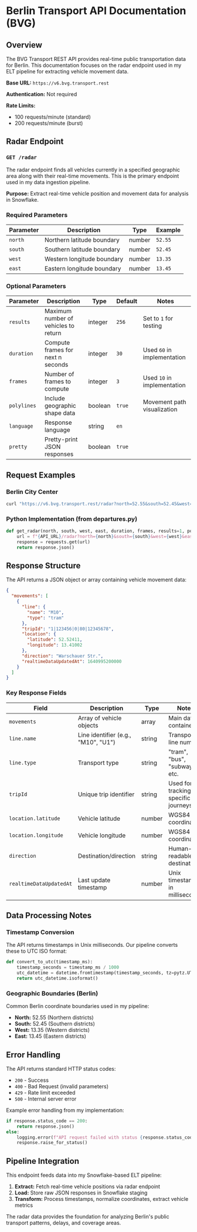 # Berlin Transport API Documentation (BVG)

## Overview

The BVG Transport REST API provides real-time public transportation data for Berlin. This documentation focuses on the radar endpoint used in my ELT pipeline for extracting vehicle movement data.

**Base URL:** `https://v6.bvg.transport.rest`

**Authentication:** Not required

**Rate Limits:** 
- 100 requests/minute (standard)
- 200 requests/minute (burst)

## Radar Endpoint

### `GET /radar`

The radar endpoint finds all vehicles currently in a specified geographic area along with their real-time movements. This is the primary endpoint used in my data ingestion pipeline.

**Purpose:** Extract real-time vehicle position and movement data for analysis in Snowflake.

### Required Parameters

| Parameter | Description | Type | Example |
|-----------|-------------|------|---------|
| `north` | Northern latitude boundary | number | `52.55` |
| `south` | Southern latitude boundary | number | `52.45` |
| `west` | Western longitude boundary | number | `13.35` |
| `east` | Eastern longitude boundary | number | `13.45` |

### Optional Parameters

| Parameter | Description | Type | Default | Notes |
|-----------|-------------|------|---------|--------|
| `results` | Maximum number of vehicles to return | integer | `256` | Set to `1` for testing |
| `duration` | Compute frames for next n seconds | integer | `30` | Used `60` in implementation |
| `frames` | Number of frames to compute | integer | `3` | Used `10` in implementation |
| `polylines` | Include geographic shape data | boolean | `true` | Movement path visualization |
| `language` | Response language | string | `en` | |
| `pretty` | Pretty-print JSON responses | boolean | `true` | |

## Request Examples

### Berlin City Center
```bash
curl "https://v6.bvg.transport.rest/radar?north=52.55&south=52.45&west=13.35&east=13.45&duration=60&frames=10&results=1" -s | jq
```

### Python Implementation (from departures.py)
```python
def get_radar(north, south, west, east, duration, frames, results=1, polylines=True):
    url = f"{API_URL}/radar?north={north}&south={south}&west={west}&east={east}&duration={duration}&frames={frames}&results={results}&polylines={polylines}"
    response = requests.get(url)
    return response.json()
```

## Response Structure

The API returns a JSON object or array containing vehicle movement data:

```json
{
  "movements": [
    {
      "line": {
        "name": "M10",
        "type": "tram"
      },
      "tripId": "1|123456|0|80|12345678",
      "location": {
        "latitude": 52.52411,
        "longitude": 13.41002
      },
      "direction": "Warschauer Str.",
      "realtimeDataUpdatedAt": 1640995200000
    }
  ]
}
```

### Key Response Fields

| Field | Description | Type | Notes |
|-------|-------------|------|--------|
| `movements` | Array of vehicle objects | array | Main data container |
| `line.name` | Line identifier (e.g., "M10", "U1") | string | Transport line number |
| `line.type` | Transport type | string | "tram", "bus", "subway", etc. |
| `tripId` | Unique trip identifier | string | Used for tracking specific journeys |
| `location.latitude` | Vehicle latitude | number | WGS84 coordinate |
| `location.longitude` | Vehicle longitude | number | WGS84 coordinate |
| `direction` | Destination/direction | string | Human-readable destination |
| `realtimeDataUpdatedAt` | Last update timestamp | number | Unix timestamp in milliseconds |

## Data Processing Notes

### Timestamp Conversion
The API returns timestamps in Unix milliseconds. Our pipeline converts these to UTC ISO format:

```python
def convert_to_utc(timestamp_ms):
    timestamp_seconds = timestamp_ms / 1000
    utc_datetime = datetime.fromtimestamp(timestamp_seconds, tz=pytz.UTC)
    return utc_datetime.isoformat()
```

### Geographic Boundaries (Berlin)
Common Berlin coordinate boundaries used in my pipeline:

- **North:** 52.55 (Northern districts)
- **South:** 52.45 (Southern districts)  
- **West:** 13.35 (Western districts)
- **East:** 13.45 (Eastern districts)

## Error Handling

The API returns standard HTTP status codes:

- `200` - Success
- `400` - Bad Request (invalid parameters)
- `429` - Rate limit exceeded
- `500` - Internal server error

Example error handling from my implementation:
```python
if response.status_code == 200:
    return response.json()
else:
    logging.error(f"API request failed with status {response.status_code}")
    response.raise_for_status()
```

## Pipeline Integration

This endpoint feeds data into my Snowflake-based ELT pipeline:

1. **Extract:** Fetch real-time vehicle positions via radar endpoint
2. **Load:** Store raw JSON responses in Snowflake staging
3. **Transform:** Process timestamps, normalize coordinates, extract vehicle metrics

The radar data provides the foundation for analyzing Berlin's public transport patterns, delays, and coverage areas.